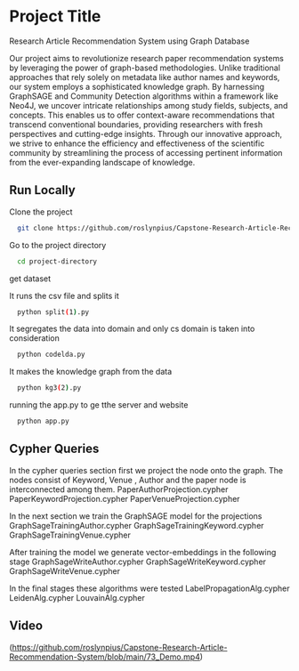 
# Project Title

Research Article Recommendation System using Graph  Database


Our project aims to revolutionize research paper recommendation systems by leveraging the power of graph-based methodologies. Unlike traditional approaches that rely solely on metadata like author names and keywords, our system employs a sophisticated knowledge graph. By harnessing GraphSAGE and Community Detection algorithms within a framework like Neo4J, we uncover intricate relationships among study fields, subjects, and concepts. This enables us to offer context-aware recommendations that transcend conventional boundaries, providing researchers with fresh perspectives and cutting-edge insights. Through our innovative approach, we strive to enhance the efficiency and effectiveness of the scientific community by streamlining the process of accessing pertinent information from the ever-expanding landscape of knowledge.




## Run Locally

Clone the project

```bash
  git clone https://github.com/roslynpius/Capstone-Research-Article-Recommendation-System.git
```

Go to the project directory

```bash
  cd project-directory
```
get dataset


It runs the csv file and splits it

```bash
  python split(1).py
```
It segregates the data into domain and only cs domain is taken into consideration

```bash
  python codelda.py
```

It makes the knowledge graph from the data

```bash
  python kg3(2).py
```
 running the app.py to ge tthe server and website

```bash
  python app.py
```

## Cypher Queries

In the cypher queries section first we project the node onto the graph. The nodes consist of  Keyword, Venue , Author and the paper node is interconnected among them.
PaperAuthorProjection.cypher
PaperKeywordProjection.cypher
PaperVenueProjection.cypher

In the next section we train the GraphSAGE model for the projections 
GraphSageTrainingAuthor.cypher
GraphSageTrainingKeyword.cypher
GraphSageTrainingVenue.cypher

After training the model we generate vector-embeddings in the following stage
GraphSageWriteAuthor.cypher
GraphSageWriteKeyword.cypher
GraphSageWriteVenue.cypher

In the final stages these algorithms were tested
LabelPropagationAlg.cypher
LeidenAlg.cypher
LouvainAlg.cypher

## Video

(https://github.com/roslynpius/Capstone-Research-Article-Recommendation-System/blob/main/73_Demo.mp4)

